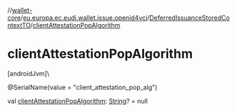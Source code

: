//[wallet-core](../../../index.md)/[eu.europa.ec.eudi.wallet.issue.openid4vci](../index.md)/[DeferredIssuanceStoredContextTO](index.md)/[clientAttestationPopAlgorithm](client-attestation-pop-algorithm.md)

# clientAttestationPopAlgorithm

[androidJvm]\

@SerialName(value = &quot;client_attestation_pop_alg&quot;)

val [clientAttestationPopAlgorithm](client-attestation-pop-algorithm.md): [String](https://kotlinlang.org/api/latest/jvm/stdlib/kotlin/-string/index.html)? =
null
